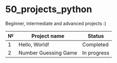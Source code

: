 # 50_projects_python

Beginner, intermediate and advanced projects :)

| № | Project name | Status |
| ------------- | ------------- | ------------- |
| 1  | Hello, World!  | Completed|
| 2  | Number Guessing Game  | In progress |
